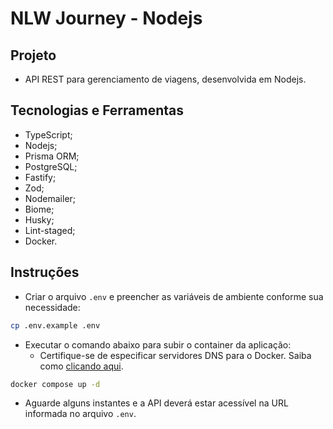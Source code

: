 # NLW Journey - Nodejs

## Projeto

- API REST para gerenciamento de viagens, desenvolvida em Nodejs.

## Tecnologias e Ferramentas

- TypeScript;
- Nodejs;
- Prisma ORM;
- PostgreSQL;
- Fastify;
- Zod;
- Nodemailer;
- Biome;
- Husky;
- Lint-staged;
- Docker.

## Instruções

- Criar o arquivo `.env` e preencher as variáveis de ambiente conforme sua necessidade:

```bash
cp .env.example .env
```

- Executar o comando abaixo para subir o container da aplicação:
  - Certifique-se de especificar servidores DNS para o Docker. Saiba como [clicando aqui](https://docs.docker.com/config/daemon/troubleshoot/#specify-dns-servers-for-docker).

```bash
docker compose up -d
```

- Aguarde alguns instantes e a API deverá estar acessível na URL informada no arquivo `.env`.
